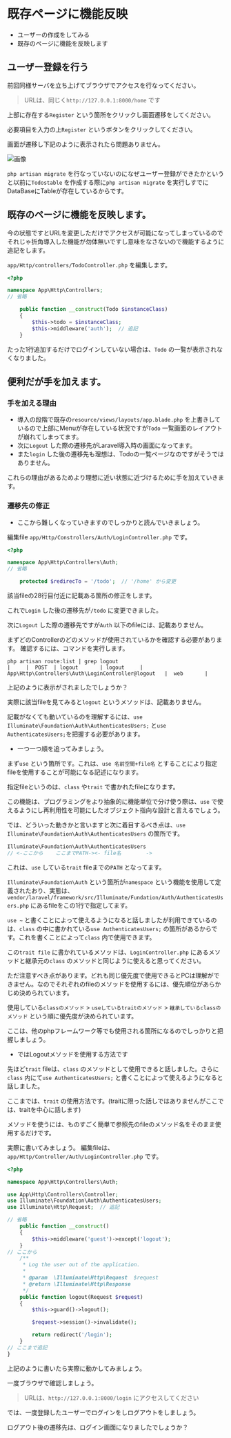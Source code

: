 # 既存ページに機能反映

- ユーザーの作成をしてみる
- 既存のページに機能を反映します

## ユーザー登録を行う

前回同様サーバを立ち上げてブラウザでアクセスを行なってください。
> URLは、同じく`http://127.0.0.1:8000/home` です

上部に存在する`Register` という箇所をクリックし画面遷移をしてください。

必要項目を入力の上`Register` というボタンをクリックしてください。

画面が遷移し下記のように表示されたら問題ありません。

![画像](https://github.com/hironeko/for_laravel_beginner/blob/master/images/login_success.png)

`php artisan migrate` を行なっていないのになぜユーザー登録ができたかというと以前に`Todostable` を作成する際に`php artisan migrate` を実行しすでにDataBaseにTableが存在しているからです。


## 既存のページに機能を反映します。

今の状態ですとURLを変更しただけでアクセスが可能になってしまっているのでそれじゃ折角導入した機能が勿体無いですし意味をなさないので機能するように追記をします。

`app/Http/controllers/TodoController.php` を編集します。

```php
<?php

namespace App\Http\Controllers;
// 省略

    public function __construct(Todo $instanceClass)
    {
        $this->todo = $instanceClass;
        $this->middleware('auth');  // 追記
    }

```

たった1行追加するだけでログインしていない場合は、`Todo` の一覧が表示されなくなりました。

## 便利だが手を加えます。

### 手を加える理由
- 導入の段階で既存の`resource/views/layouts/app.blade.php` を上書きしているので上部にMenuが存在している状況ですが`Todo` 一覧画面のレイアウトが崩れてしまってます。
- 次に`Logout` した際の遷移先がLaravel導入時の画面になってます。
- また`login` した後の遷移先も理想は、Todoの一覧ページなのですがそうではありません。

これらの理由があるためより理想に近い状態に近づけるために手を加えていきます。


### 遷移先の修正

- ここから難しくなっていきますのでしっかりと読んでいきましょう。

編集file `app/Http/Constrollers/Auth/LoginController.php` です。

```php
<?php

namespace App\Http\Controllers\Auth;
// 省略

    protected $redirecTo = '/todo';  // '/home' から変更
```

該当fileの28行目付近に記載ある箇所の修正をします。

これで`Login` した後の遷移先が`/todo` に変更できました。

次に`Logout` した際の遷移先ですが`Auth` 以下のfileには、記載ありません。

まずどのControllerのどのメソッドが使用されているかを確認する必要があります。
確認するには、コマンドを実行します。

```shell
php artisan route:list | grep logout
|     |  POST  | logout       | logout     | App\Http\Controllers\Auth\LoginController@logout   |  web       |
```
上記のように表示がされましたでしょうか？

実際に該当fileを見てみると`logout` というメソッドは、記載ありません。

記載がなくても動いているのを理解するには、`use Illuminate\Foundation\Auth\AuthenticatesUsers;` と`use AuthenticatesUsers;`を把握する必要があります。

- 一つ一つ順を追ってみましょう。

まず`use` という箇所です。これは、`use 名前空間+file名` とすることにより指定fileを使用することが可能になる記述になります。

指定fileというのは、`class` や`trait` で書かれたfileになります。

この機能は、プログラミングをより抽象的に機能単位で分け使う際は、`use` で使えるようにし再利用性を可能にしたオブジェクト指向な設計と言えるでしょう。


では、どういった動きかと言いますと次に着目するべき点は、`use Illuminate\Foundation\Auth\AuthenticatesUsers` の箇所です。

```php
Illuminate\Foundation\Auth\AuthenticatesUsers
// <-ここから    ここまでPATH-><- file名        ->
```
これは、`use` している`trait` fileまでの`PATH` となってます。

`Illuminate\Foundation\Auth` という箇所が`namespace` という機能を使用して定義されたおり、実態は、`vendor/laravel/framework/src/Illuminate/Fundation/Auth/AuthenticatesUsers.php` にあるfileをこの1行で指定してます。

`use ~` と書くことによって使えるようになると話しましたが利用できているのは、`class` の中に書かれている`use AuthenticatesUsers;` の箇所があるからです。これを書くことによって`class` 内で使用できます。

この`trait file` に書かれているメソッドは、`LoginController.php` にあるメソッドと継承元の`class` のメソッドと同じように使えると思ってください。

ただ注意すべき点があります。どれも同じ優先度で使用できるとPCは理解ができません。なのでそれぞれのfileのメソッドを使用するには、優先順位があらかじめ決められています。

使用している`classのメソッド` > `useしているtraitのメソッド` > `継承しているclassのメソッド` という順に優先度が決められています。

ここは、他のphpフレームワーク等でも使用される箇所になるのでしっかりと把握しましょう。

- ではLogoutメソッドを使用する方法です

先ほど`trait` fileは、`class` のメソッドとして使用できると話しました。さらに`class` 内にて`use AuthenticatesUsers;` と書くことによって使えるようになると話しました。

ここまでは、`trait` の使用方法です。(traitに限った話しではありませんがここでは、traitを中心に話します)

メソッドを使うには、ものすごく簡単で参照先のfileのメソッド名をそのまま使用するだけです。

実際に書いてみましょう。
編集fileは、`app/Http/Controller/Auth/LoginController.php` です。

```php
<?php

namespace App\Http\Controllers\Auth;

use App\Http\Controllers\Controller;
use Illuminate\Foundation\Auth\AuthenticatesUsers;
use Illuminate\Http\Request;  // 追記

// 省略
    public function __construct()
    {
        $this->middleware('guest')->except('logout');
    }
// ここから
    /**
     * Log the user out of the application.
     *
     * @param  \Illuminate\Http\Request  $request
     * @return \Illuminate\Http\Response
     */
    public function logout(Request $request)
    {
        $this->guard()->logout();

        $request->session()->invalidate();

        return redirect('/login');
    }
// ここまで追記
}
```

上記のように書いたら実際に動かしてみましょう。

一度ブラウザで確認しましょう。

> URLは、`http://127.0.0.1:8000/login` にアクセスしてください

では、一度登録したユーザーでログインをしログアウトをしましょう。

ログアウト後の遷移先は、ログイン画面になりましたでしょうか？

